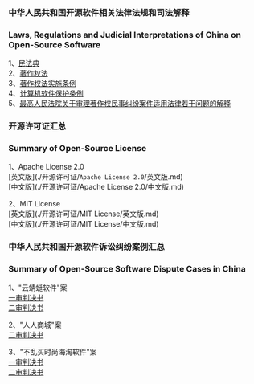 ### 中华人民共和国开源软件相关法律法规和司法解释
### Laws, Regulations and Judicial Interpretations of China on Open-Source Software
1、[民法典](./相关法律法规和司法解释/民法典.md)<br>
2、[著作权法](./相关法律法规和司法解释/著作权法.md)<br>
3、[著作权法实施条例](./相关法律法规和司法解释/著作权法实施条例.md)<br>
4、[计算机软件保护条例](./相关法律法规和司法解释/计算机软件保护条例.md)<br>
5、[最高人民法院关于审理著作权民事纠纷案件适用法律若干问题的解释](./相关法律法规和司法解释/最高人民法院关于审理著作权民事纠纷案件适用法律若干问题的解释.md)<br>

### 开源许可证汇总<br>
### Summary of Open-Source License<br>
1、Apache License 2.0<br>
[英文版](./开源许可证/`Apache License 2.0`/英文版.md)<br>
[中文版](./开源许可证/Apache License 2.0/中文版.md)<br>

2、MIT License<br>
[英文版](./开源许可证/MIT License/英文版.md)<br>
[中文版](./开源许可证/MIT License/中文版.md)<br>

### 中华人民共和国开源软件诉讼纠纷案例汇总<br>
### Summary of Open-Source Software Dispute Cases in China<br>
1、"云蜻蜓软件"案<br>
[一审判决书](./以案释法/“云蜻蜓软件”案/一审判决书.md)<br>
[二审判决书](./以案释法/“云蜻蜓软件”案/二审判决书.md)<br>

2、"人人商城"案<br>
[二审判决书](./以案释法/“人人商城”案/二审判决书.md)<br>

3、"不乱买时尚海淘软件"案<br>
[一审判决书](./以案释法/“不乱买时尚海淘软件”案/一审判决书.md)<br>
[二审判决书](./以案释法/“不乱买时尚海淘软件”案/二审判决书.md)<br>
